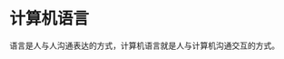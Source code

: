 # 计算机语言
语言是人与人沟通表达的方式，计算机语言就是人与计算机沟通交互的方式。

<!--stackedit_data:
eyJoaXN0b3J5IjpbMTI5MDMwOTc3N119
-->